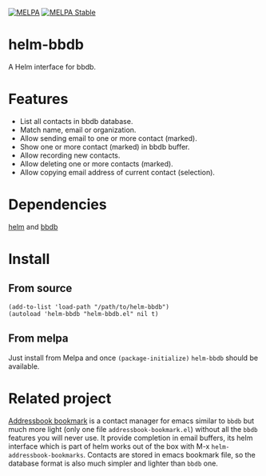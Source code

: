 [![MELPA](http://melpa.milkbox.net/packages/helm-bbdb-badge.svg)](http://melpa.milkbox.net/#/helm-bbdb)
[![MELPA Stable](https://stable.melpa.org/packages/helm-bbdb-badge.svg)](https://stable.melpa.org/#/helm-bbdb)

# helm-bbdb

A Helm interface for bbdb.

# Features

* List all contacts in bbdb database.
* Match name, email or organization.
* Allow sending email to one or more contact (marked).
* Show one or more contact (marked) in bbdb buffer.
* Allow recording new contacts.
* Allow deleting one or more contacts (marked).
* Allow copying email address of current contact (selection).

# Dependencies

[helm](https://github.com/emacs-helm/helm) and [bbdb](http://melpa.milkbox.net/#/bbdb)

# Install

## From source

```elisp
(add-to-list 'load-path "/path/to/helm-bbdb")
(autoload 'helm-bbdb "helm-bbdb.el" nil t)
```

## From melpa

Just install from Melpa and once `(package-initialize)` `helm-bbdb` should be available.

# Related project

[Addressbook bookmark](https://github.com/thierryvolpiatto/addressbook-bookmark) is
a contact manager for emacs similar to `bbdb` but much more light (only
one file `addressbook-bookmark.el`) without all the `bbdb` features you
will never use. 
It provide completion in email buffers, its helm
interface which is part of helm works out of the box with M-x
`helm-addressbook-bookmarks`.  Contacts are stored in emacs bookmark
file, so the database format is also much simpler and lighter than `bbdb`
one.
